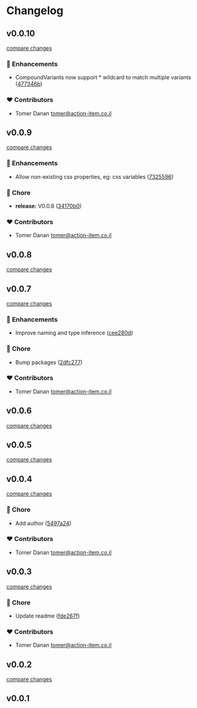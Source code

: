 # Changelog


## v0.0.10

[compare changes](https://github.com/dananz/sva/compare/v0.0.9...v0.0.10)

### 🚀 Enhancements

- CompoundVariants now support * wildcard to match multiple variants ([477346b](https://github.com/dananz/sva/commit/477346b))

### ❤️ Contributors

- Tomer Danan <tomer@action-item.co.il>

## v0.0.9

[compare changes](https://github.com/dananz/sva/compare/v0.0.8...v0.0.9)

### 🚀 Enhancements

- Allow non-existing css properties, eg: css variables ([7325596](https://github.com/dananz/sva/commit/7325596))

### 🏡 Chore

- **release:** V0.0.8 ([34170b0](https://github.com/dananz/sva/commit/34170b0))

### ❤️ Contributors

- Tomer Danan <tomer@action-item.co.il>

## v0.0.8

[compare changes](https://github.com/dananz/sva/compare/v0.0.7...v0.0.8)

## v0.0.7

[compare changes](https://github.com/dananz/sva/compare/v0.0.6...v0.0.7)

### 🚀 Enhancements

- Improve naming and type inference ([cee280d](https://github.com/dananz/sva/commit/cee280d))

### 🏡 Chore

- Bump packages ([2dfc277](https://github.com/dananz/sva/commit/2dfc277))

### ❤️ Contributors

- Tomer Danan <tomer@action-item.co.il>

## v0.0.6

[compare changes](https://github.com/dananz/sva/compare/v0.0.5...v0.0.6)

## v0.0.5

[compare changes](https://github.com/dananz/sva/compare/v0.0.4...v0.0.5)

## v0.0.4

[compare changes](https://github.com/dananz/sva/compare/v0.0.3...v0.0.4)

### 🏡 Chore

- Add author ([5497a24](https://github.com/dananz/sva/commit/5497a24))

### ❤️ Contributors

- Tomer Danan <tomer@action-item.co.il>

## v0.0.3

[compare changes](https://github.com/dananz/sva/compare/v0.0.2...v0.0.3)

### 🏡 Chore

- Update readme ([fde267f](https://github.com/dananz/sva/commit/fde267f))

### ❤️ Contributors

- Tomer Danan <tomer@action-item.co.il>

## v0.0.2

[compare changes](https://github.com/dananz/sva/compare/v0.0.1...v0.0.2)

## v0.0.1

